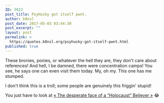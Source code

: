 ```yaml
---
ID: 3922
post_title: PsyHusky got itself pwnt.
author: k0nsl
post_date: 2017-05-03 03:44:30
post_excerpt: ""
layout: post
permalink: >
  https://quotes.k0nsl.org/psyhusky-got-itself-pwnt.html
published: true
---
```

These bronies, ponies, or whatever the hell they are, they don't care about references! And hell, I be damned, there were concentration camps! You see, he says one can even visit them today. My, oh my. This one has me stumped.

I don't think this is a troll; some people are genuinely this friggin' stupid!

You just have to look at <a href="https://k0nsl.org/blog/other/the-desperate-face-of-a-holocaust-believer/" target="_blank">« The desperate face of a “Holocaust” Believer »</a> 😂